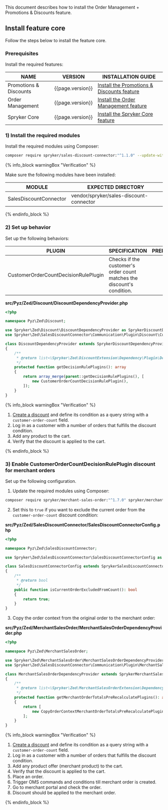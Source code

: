 This document describes how to install the Order Management + Promotions & Discounts feature.

## Install feature core

Follow the steps below to install the feature core.

### Prerequisites

Install the required features:

| NAME                   | VERSION          | INSTALLATION GUIDE                                                                                                                                                                                |
|------------------------|------------------|---------------------------------------------------------------------------------------------------------------------------------------------------------------------------------------------------|
| Promotions & Discounts | {{page.version}} | [Install the Promotions & Discounts feature](/docs/pbc/all/discount-management/{{page.version}}/base-shop/install-and-upgrade/install-features/install-the-promotions-and-discounts-feature.html) |
| Order Management       | {{page.version}} | [Install the Order Management feature](/docs/pbc/all/order-management-system/{{page.version}}/base-shop/install-and-upgrade/install-features/install-the-order-management-feature.html)           |
| Spryker Core           | {{page.version}} | [Install the Spryker Core feature](/docs/pbc/all/miscellaneous/{{page.version}}/install-and-upgrade/install-features/install-the-spryker-core-feature.html)                                       |

### 1) Install the required modules

Install the required modules using Composer:

```bash
composer require spryker/sales-discount-connector:"^1.1.0" --update-with-dependencies
```

{% info_block warningBox "Verification" %}

Make sure the following modules have been installed:

| MODULE                                   | EXPECTED DIRECTORY                      |
|------------------------------------------|-----------------------------------------|
| SalesDiscountConnector                   | vendor/spryker/sales-discount-connector |

{% endinfo_block %}

### 2) Set up behavior

Set up the following behaviors:

| PLUGIN                               | SPECIFICATION                                                          | PREREQUISITES | NAMESPACE                                                        |
|--------------------------------------|------------------------------------------------------------------------|---------------|------------------------------------------------------------------|
| CustomerOrderCountDecisionRulePlugin | Checks if the customer's order count matches the discount's condition. |               | Spryker\Zed\SalesDiscountConnector\Communication\Plugin\Discount |

**src/Pyz/Zed/Discount/DiscountDependencyProvider.php**

```php
<?php

namespace Pyz\Zed\Discount;

use Spryker\Zed\Discount\DiscountDependencyProvider as SprykerDiscountDependencyProvider;
use Spryker\Zed\SalesDiscountConnector\Communication\Plugin\Discount\CustomerOrderCountDecisionRulePlugin;

class DiscountDependencyProvider extends SprykerDiscountDependencyProvider
{
    /**
     * @return list<\Spryker\Zed\DiscountExtension\Dependency\Plugin\DecisionRulePluginInterface>
     */
    protected function getDecisionRulePlugins(): array
    {
        return array_merge(parent::getDecisionRulePlugins(), [
            new CustomerOrderCountDecisionRulePlugin(),
        ]);
    }
}
```

{% info_block warningBox "Verification" %}

1. [Create a discount](/docs/pbc/all/discount-management/{{site.version}}/base-shop/manage-in-the-back-office/create-discounts.html) and define its condition as a query string with a `customer-order-count` field.
2. Log in as a customer with a number of orders that fulfills the discount condition.
3. Add any product to the cart.
4. Verify that the discount is applied to the cart.

{% endinfo_block %}

### 3) Enable CustomerOrderCountDecisionRulePlugin discount for merchant orders

Set up the following configuration.

1. Update the required modules using Composer:

```bash
composer require spryker/merchant-sales-order:"^1.7.0" spryker/merchant-sales-order-extension:"^1.1.0" --update-with-dependencies
```

2. Set this to `true` if you want to exclude the current order from the `customer-order-count` discount condition:

**src/Pyz/Zed/SalesDiscountConnector/SalesDiscountConnectorConfig.php**

```php
<?php

namespace Pyz\Zed\SalesDiscountConnector;

use Spryker\Zed\SalesDiscountConnector\SalesDiscountConnectorConfig as SprykerSalesDiscountConnectorConfig;

class SalesDiscountConnectorConfig extends SprykerSalesDiscountConnectorConfig
{
    /**
     * @return bool
     */
    public function isCurrentOrderExcludedFromCount(): bool
    {
        return true;
    }
}
```

3. Copy the order context from the original order to the merchant order:

**src/Pyz/Zed/MerchantSalesOrder/MerchantSalesOrderDependencyProvider.php**

```php
<?php

namespace Pyz\Zed\MerchantSalesOrder;

use Spryker\Zed\MerchantSalesOrder\MerchantSalesOrderDependencyProvider as SprykerMerchantSalesOrderDependencyProvider;
use Spryker\Zed\SalesDiscountConnector\Communication\Plugin\MerchantSalesOrder\CopyOrderContextMerchantOrderTotalsPreRecalculatePlugin;

class MerchantSalesOrderDependencyProvider extends SprykerMerchantSalesOrderDependencyProvider
{
    /**
     * @return list<\Spryker\Zed\MerchantSalesOrderExtension\Dependency\Plugin\MerchantOrderTotalsPreRecalculatePluginInterface>
     */
    protected function getMerchantOrderTotalsPreRecalculatePlugins(): array
    {
        return [
            new CopyOrderContextMerchantOrderTotalsPreRecalculatePlugin(),
        ];
    }
}
```

{% info_block warningBox "Verification" %}

1. [Create a discount](/docs/pbc/all/discount-management/{{site.version}}/base-shop/manage-in-the-back-office/create-discounts.html) and define its condition as a query string with a `customer-order-count` field.
2. Log in as a customer with a number of orders that fulfills the discount condition.
3. Add any product offer (merchant product) to the cart.
4. Verify that the discount is applied to the cart.
5. Place an order.
6. Trigger OMS commands and conditions till merchant order is created.
7. Go to merchant portal and check the order.
8. Discount should be applied to the merchant order.

{% endinfo_block %}
